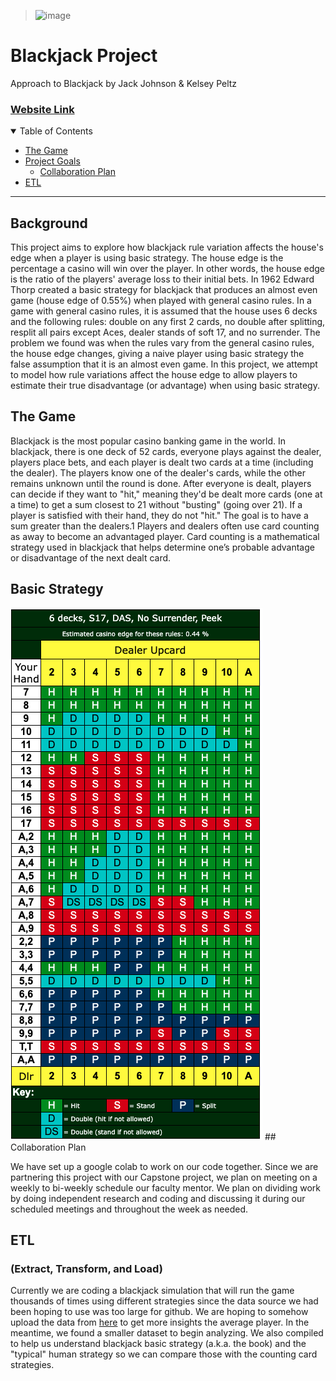 
> ![image](https://user-images.githubusercontent.com/69976409/195754514-06dcba6c-7ea4-42da-a3d8-8f334194c1f8.png)
# Blackjack Project
Approach to Blackjack by Jack Johnson & Kelsey Peltz
### [Website Link](https://kelseypeltz.github.io/blackjackproject.github.io/)
<details open="open">
<summary>Table of Contents</summary>

- [The Game](#the-game)
- [Project Goals](#project-goals)
  - [Collaboration Plan](#collaboration-plan)
- [ETL](#etl)
   
   
</details>

---   
## Background
This project aims to explore how blackjack rule variation affects the house's edge when a player is using basic strategy. The house edge is the percentage a casino will win over the player. In other words, the house edge is the ratio of the players' average loss to their initial bets. In 1962 Edward Thorp created a basic strategy for blackjack that produces an almost even game (house edge of 0.55%) when played with general casino rules. In a game with general casino rules, it is assumed that the house uses 6 decks and the following rules: double on any first 2 cards, no double after splitting, resplit all pairs except Aces, dealer stands of soft 17, and no surrender. The problem we found was when the rules vary from the general casino rules, the house edge changes, giving a naive player using basic strategy the false assumption that it is an almost even game. In this project, we attempt to model how rule variations affect the house edge to allow players to estimate their true disadvantage (or advantage) when using basic strategy. 

## The Game
Blackjack is the most popular casino banking game in the world. In blackjack, there is one deck of 52 cards, everyone plays against the dealer, players place bets, and each player is dealt two cards at a time (including the dealer). The players know one of the dealer's cards, while the other remains unknown until the round is done. After everyone is dealt, players can decide if they want to "hit," meaning they'd be dealt more cards (one at a time) to get a sum closest to 21 without "busting" (going over 21). If a player is satisfied with their hand, they do not "hit." The goal is to have a sum greater than the dealers.1 Players and dealers often use card counting as away to become an advantaged player. Card counting is a mathematical strategy used in blackjack that helps determine one’s probable advantage or disadvantage of the next dealt card. 

## Basic Strategy 

<img src="Screen Shot 2022-12-15 at 10.56.42 AM.png" alt = "Alt text" title= "Edward Thorp's Basic Strategy">
## Collaboration Plan 

We have set up a google colab to work on our code together. Since we are partnering this project with our Capstone project, we plan on meeting on a weekly to bi-weekly schedule our faculty mentor. We plan on dividing work by doing independent research and coding and discussing it during our scheduled meetings and throughout the week as needed. 

## ETL 
### (Extract, Transform, and Load)
Currently we are coding a blackjack simulation that will run the game thousands of times using different strategies since the data source we had been hoping to use was too large for github. We are hoping to somehow upload the data from [here](https://www.kaggle.com/datasets/mojocolors/900000-hands-of-blackjack-results) to get more insights the average player. In the meantime, we found a smaller dataset to begin analyzing. We also compiled  to help us understand blackjack basic strategy (a.k.a. the book) and the "typical" human strategy so we can compare those with the counting card strategies.  


